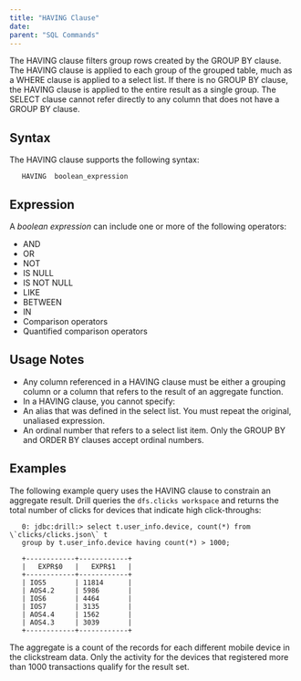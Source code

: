 ```yaml
---
title: "HAVING Clause"
date: 
parent: "SQL Commands"
---
```

The HAVING clause filters group rows created by the GROUP BY clause. The HAVING clause is applied to each group of the grouped table, much as a WHERE clause is applied to a select list. If there is no GROUP BY clause, the HAVING clause is applied to the entire result as a single group. The SELECT clause cannot refer directly to any column that does not have a GROUP BY clause.

## Syntax
The HAVING clause supports the following syntax:  

       HAVING  boolean_expression 

## Expression  
A *boolean expression* can include one or more of the following operators:  

  * AND
  * OR
  * NOT
  * IS NULL
  * IS NOT NULL
  * LIKE 
  * BETWEEN
  * IN
  * Comparison operators
  * Quantified comparison operators  

## Usage Notes
  * Any column referenced in a HAVING clause must be either a grouping column or a column that refers to the result of an aggregate function.
  * In a HAVING clause, you cannot specify:
   * An alias that was defined in the select list. You must repeat the original, unaliased expression. 
   * An ordinal number that refers to a select list item. Only the GROUP BY and ORDER BY clauses accept ordinal numbers.

## Examples
The following example query uses the HAVING clause to constrain an aggregate result. Drill queries the `dfs.clicks workspace` and  returns the total number of clicks for devices that indicate high click-throughs:  

       0: jdbc:drill:> select t.user_info.device, count(*) from \`clicks/clicks.json\` t 
       group by t.user_info.device having count(*) > 1000;  
       
       +------------+------------+
       |   EXPR$0   |   EXPR$1   |
       +------------+------------+
       | IOS5       | 11814      |
       | AOS4.2     | 5986       |
       | IOS6       | 4464       |
       | IOS7       | 3135       |
       | AOS4.4     | 1562       |
       | AOS4.3     | 3039       |
       +------------+------------+  

The aggregate is a count of the records for each different mobile device in the clickstream data. Only the activity for the devices that registered more than 1000 transactions qualify for the result set.


